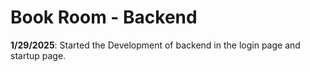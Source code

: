 # Book Room - Backend

<b>1/29/2025</b>: Started the Development of backend in the login page and startup page.

